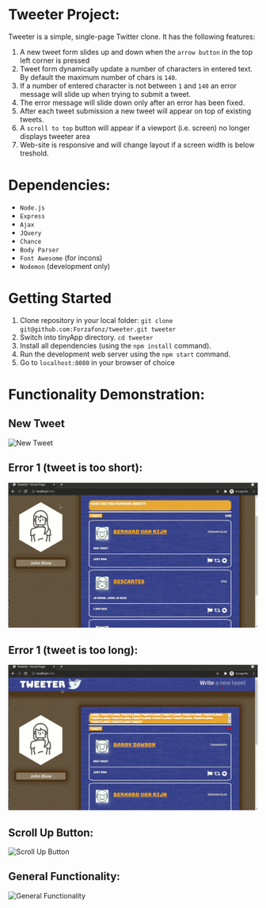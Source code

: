 # Tweeter Project:

Tweeter is a simple, single-page Twitter clone. It has the following features: 

1. A new tweet form slides up and down when the `arrow button` in the top left corner is pressed
2. Tweet form dynamically update a number of characters in entered text. By default the maximum number of chars is `140`.
3. If a number of entered character is not between `1` and `140` an error message will slide up when trying to submit a tweet. 
4. The error message will slide down only after an error has been fixed.
5. After each tweet submission a new tweet will appear on top of existing tweets.
6. A `scroll to top` button will appear if a viewport (i.e. screen) no longer displays tweeter area
7. Web-site is responsive and will change layout if a screen width is below treshold.

# Dependencies:

* `Node.js`
* `Express`
* `Ajax`
* `JQuery`
* `Chance`
* `Body Parser`
* `Font Awesome` (for incons)
* `Nodemon` (development only)

# Getting Started

1. Clone repository in your local folder: `git clone git@github.com:Forzafonz/tweeter.git tweeter`
1. Switch into tinyApp directory. `cd tweeter`
1. Install all dependencies (using the `npm install` command). 
1. Run the development web server using the `npm start` command.
1. Go to `localhost:8080` in your browser of choice

# Functionality Demonstration:

## New Tweet
![New Tweet](/public/images/New-Tweet.gif)
## Error 1 (tweet is too short):
![Error1](/public/images/Error1.gif)
## Error 1 (tweet is too long):
![Error2](/public/images/Error2.gif)
## Scroll Up Button:
![Scroll Up Button](/public/images/Scroll-Up-Button.gif)
## General Functionality:
![General Functionality](/public/images/General-Functionality.gif)
